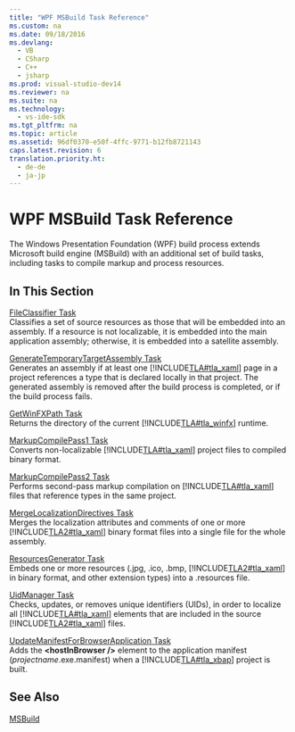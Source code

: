```yaml
---
title: "WPF MSBuild Task Reference"
ms.custom: na
ms.date: 09/18/2016
ms.devlang: 
  - VB
  - CSharp
  - C++
  - jsharp
ms.prod: visual-studio-dev14
ms.reviewer: na
ms.suite: na
ms.technology: 
  - vs-ide-sdk
ms.tgt_pltfrm: na
ms.topic: article
ms.assetid: 96df0370-e50f-4ffc-9771-b12fb8721143
caps.latest.revision: 6
translation.priority.ht: 
  - de-de
  - ja-jp
---
```

# WPF MSBuild Task Reference
The Windows Presentation Foundation (WPF) build process extends Microsoft build engine (MSBuild) with an additional set of build tasks, including tasks to compile markup and process resources.  
  
## In This Section  
 [FileClassifier Task](../Topic/FileClassifier%20Task.md)  
 Classifies a set of source resources as those that will be embedded into an assembly. If a resource is not localizable, it is embedded into the main application assembly; otherwise, it is embedded into a satellite assembly.  
  
 [GenerateTemporaryTargetAssembly Task](../Topic/GenerateTemporaryTargetAssembly%20Task.md)  
 Generates an assembly if at least one [!INCLUDE[TLA#tla_xaml](../vs140/includes/TLA#tla_xaml_md.md)] page in a project references a type that is declared locally in that project. The generated assembly is removed after the build process is completed, or if the build process fails.  
  
 [GetWinFXPath Task](../vs140/GetWinFXPath-Task.md)  
 Returns the directory of the current [!INCLUDE[TLA#tla_winfx](../vs140/includes/TLA#tla_winfx_md.md)] runtime.  
  
 [MarkupCompilePass1 Task](../Topic/MarkupCompilePass1%20Task.md)  
 Converts non-localizable [!INCLUDE[TLA#tla_xaml](../vs140/includes/TLA#tla_xaml_md.md)] project files to compiled binary format.  
  
 [MarkupCompilePass2 Task](../Topic/MarkupCompilePass2%20Task.md)  
 Performs second-pass markup compilation on [!INCLUDE[TLA#tla_xaml](../vs140/includes/TLA#tla_xaml_md.md)] files that reference types in the same project.  
  
 [MergeLocalizationDirectives Task](../vs140/MergeLocalizationDirectives-Task.md)  
 Merges the localization attributes and comments of one or more [!INCLUDE[TLA2#tla_xaml](../vs140/includes/TLA2#tla_xaml_md.md)] binary format files into a single file for the whole assembly.  
  
 [ResourcesGenerator Task](../vs140/ResourcesGenerator-Task.md)  
 Embeds one or more resources (.jpg, .ico, .bmp, [!INCLUDE[TLA2#tla_xaml](../vs140/includes/TLA2#tla_xaml_md.md)] in binary format, and other extension types) into a .resources file.  
  
 [UidManager Task](../vs140/UidManager-Task.md)  
 Checks, updates, or removes unique identifiers (UIDs), in order to localize all [!INCLUDE[TLA#tla_xaml](../vs140/includes/TLA#tla_xaml_md.md)] elements that are included in the source [!INCLUDE[TLA2#tla_xaml](../vs140/includes/TLA2#tla_xaml_md.md)] files.  
  
 [UpdateManifestForBrowserApplication Task](../vs140/UpdateManifestForBrowserApplication-Task.md)  
 Adds the **<hostInBrowser /\>** element to the application manifest (*projectname*.exe.manifest) when a [!INCLUDE[TLA#tla_xbap](../vs140/includes/TLA#tla_xbap_md.md)] project is built.  
  
## See Also  
 [MSBuild](assetId:///7c49aba1-ee6c-47d8-9de1-6f29a906e20b)
